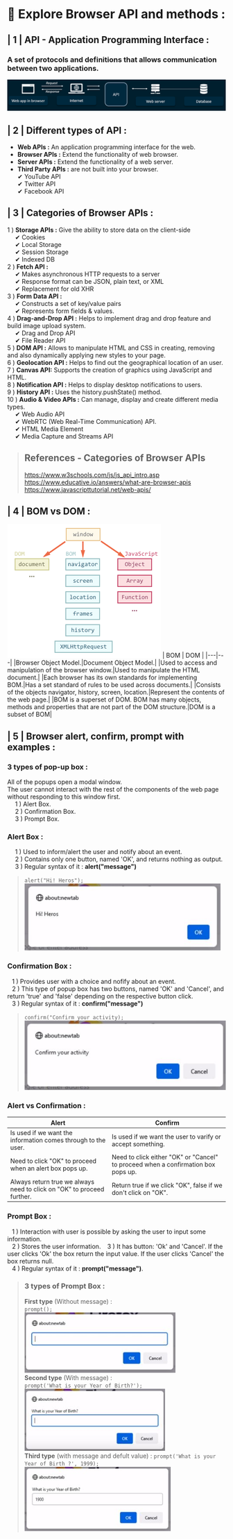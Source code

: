 # 🎯 **Explore Browser API and methods :**
## | 1 | API - Application Programming Interface :

### A set of protocols and definitions that allows communication between two applications.
![image](images/Api1.png)

## | 2 | Different types of API :

 - **Web APIs :** An application programming interface for the web.
 - **Browser APIs :** Extend the functionality of web browser.
 - **Server APIs :** Extend the functionality of a web server.
 - **Third Party APIs :** are not built into your browser.<br>
✔ YouTube API<br>
✔ Twitter API<br>
✔ Facebook API
## | 3 | Categories of Browser APIs :

1 ) **Storage APIs :** Give the ability to store data on the client-side<br>
&emsp; ✔ Cookies<br>
&emsp; ✔ Local Storage<br>
&emsp; ✔ Session Storage<br>
&emsp; ✔ Indexed DB <br>
2 ) **Fetch API :** <br>
&emsp; ✔ Makes asynchronous HTTP requests to a server<br>
&emsp; ✔ Response format can be JSON, plain text, or XML<br>
&emsp; ✔ Replacement for old XHR <br>
3 ) **Form Data API :** <br>
&emsp; ✔ Constructs a set of key/value pairs<br>
&emsp; ✔ Represents form fields & values.<br>
4 ) **Drag-and-Drop API :** Helps to implement drag and drop feature and build image upload system.<br>
&emsp; ✔ Drag and Drop API <br>
&emsp; ✔ File Reader API <br>
5 ) **DOM API :** Allows to manipulate HTML and CSS in creating, removing and also dynamically applying new styles to your page.<br>
6 ) **Geolocation API :** Helps to find out the geographical location of an user.<br>
7 ) **Canvas API:** Supports the creation of graphics using JavaScript and HTML.<br>
8 ) **Notification API :** Helps to display desktop notifications to users.<br>
9 ) **History API :** Uses the history.pushState() method.<br>
10 ) **Audio & Video APIs :** Can manage, display and create different media types.<br>
&emsp; ✔ Web Audio API<br>
&emsp; ✔ WebRTC (Web Real-Time Communication) API.<br>
&emsp; ✔ HTML Media Element<br>
&emsp; ✔ Media Capture and Streams API <br>
>## References - Categories of Browser APIs
>https://www.w3schools.com/js/js_api_intro.asp <br>
>https://www.educative.io/answers/what-are-browser-apis <br>
>https://www.javascripttutorial.net/web-apis/
## | 4 | BOM vs DOM :

![image](images/BOMvsDOM.JPG) 
| BOM | DOM |
|---|---|
|Browser Object Model.|Document Object Model.|
|Used to access and manipulation of the browser window.|Used to manipulate the HTML document.|
|Each browser has its own standards for implementing BOM.|Has a set standard of rules to be used across documents.|
|Consists of the objects navigator, history, screen, location.|Represent the contents of the web page.|
|BOM is a superset of DOM. BOM has many objects, methods and properties that are not part of the DOM structure.|DOM is a subset of BOM|

## | 5 | Browser alert, confirm, prompt with examples :
### **3 types of pop-up box :** <br>
All of the popups open a modal window.<br>
The user cannot interact with the rest of the components of the web page without responding to this window first.<br>
&emsp; 1 ) Alert Box. <br>
&emsp; 2 ) Confirmation Box. <br>
&emsp; 3 ) Prompt Box. <br> 
### **Alert Box :**
&emsp; 1 ) Used to inform/alert the user and notify about an event.<br>
&emsp; 2 ) Contains only one button, named 'OK', and returns nothing as output.<br>
&emsp; 3 ) Regular syntax of it : **alert("message")** <br>
>`` alert("Hi! Heros"); ``<br>
> ![image](images/alert.JPG)
### **Confirmation Box :**
&ensp; 1 ) Provides user with a choice and nofify about an event.<br>
&ensp; 2 ) This type of popup box has two buttons, named 'OK' and 'Cancel', and return 'true' and 'false' depending on the respective button click.<br>
&ensp; 3 ) Regular syntax of it : **confirm("message")** <br>
>``confirm("Confirm your activity);``<br>
>![image](images/confirmBox.JPG)
### **Alert vs Confirmation :**
|Alert|Confirm|
|---|---|
|Is used if we want the information comes through to the user.|Is used if we want the user to varify or accept something.|
|Need to click "OK" to proceed when an alert box pops up.|Need to click either "OK" or "Cancel" to proceed when a confirmation box pops up.|
|Always return true we always need to click on "OK" to proceed further.|Return true if we click "OK", false if we don't click on "OK".|
### **Prompt Box :**
&ensp; 1 ) Interaction with user is possible by asking the user to input some information.<br>
&ensp; 2 ) Stores the user information.
&ensp; 3 ) It has button: 'Ok' and 'Cancel'. If the user clicks 'Ok' the box return the input value. If the user clicks 'Cancel' the box returns null.<br>
&ensp; 4 ) Regular syntax of it : **prompt("message")**.
> ### **3 types of Prompt Box :**
> **First type** (Without message) :<br>
> ``prompt();``<br>
> ![image](images/prompt1.JPG)<br>
> **Second type** (With message) :<br>
> ``prompt('What is your Year of Birth?');``<br>
> ![image](images/prompt2.JPG)<br>
> **Third type** (with message and defult value) :
> ``prompt('What is your Year of Birth ?', 1999);``<br>
> ![image](images/prompt3.JPG)<br>